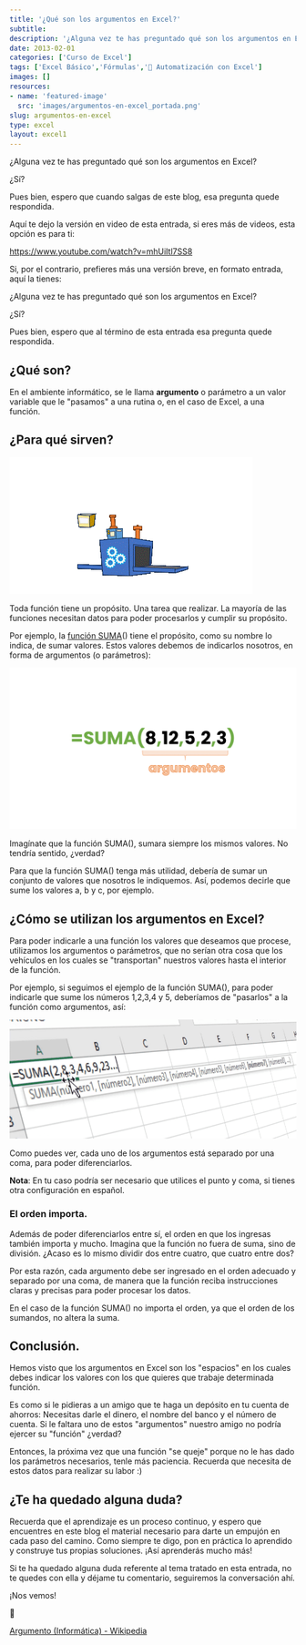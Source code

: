```yaml
---
title: '¿Qué son los argumentos en Excel?'
subtitle: 
description: '¿Alguna vez te has preguntado qué son los argumentos en Excel? ¿Sí? Pues bien, espero que al término de esta entrada esa pregunta quede respondida.'
date: 2013-02-01
categories: ['Curso de Excel']
tags: ['Excel Básico','Fórmulas','🤖 Automatización con Excel']
images: []
resources: 
- name: 'featured-image'
  src: 'images/argumentos-en-excel_portada.png'
slug: argumentos-en-excel
type: excel
layout: excel1
---
```


¿Alguna vez te has preguntado qué son los argumentos en Excel?

¿Sí?

Pues bien, espero que cuando salgas de este blog, esa pregunta quede respondida.

Aquí te dejo la versión en video de esta entrada, si eres más de videos, esta opción es para ti:

https://www.youtube.com/watch?v=mhUiItl7SS8

Si, por el contrario, prefieres más una versión breve, en formato entrada, aquí la tienes:

¿Alguna vez te has preguntado qué son los argumentos en Excel?

¿Sí?

Pues bien, espero que al término de esta entrada esa pregunta quede respondida.

## ¿Qué son?

En el ambiente informático, se le llama **argumento** o parámetro a un valor variable que le "pasamos" a una rutina o, en el caso de Excel, a una función.

## ¿Para qué sirven?

![Proceso de Entrada y Salida](images/proceso-entrada-salida.gif)

Toda función tiene un propósito. Una tarea que realizar. La mayoría de las funciones necesitan datos para poder procesarlos y cumplir su propósito.

Por ejemplo, la [función SUMA](https://raymundoycaza.com/automatizacion-con-excel/formulas-en-excel/la-funcion-suma-en-excel/)() tiene el propósito, como su nombre lo indica, de sumar valores. Estos valores debemos de indicarlos nosotros, en forma de argumentos (o parámetros):

![Función SUMA](images/funcion-suma.png)

Imagínate que la función SUMA(), sumara siempre los mismos valores. No tendría sentido, ¿verdad?

Para que la función SUMA() tenga más utilidad, debería de sumar un conjunto de valores que nosotros le indiquemos. Así, podemos decirle que sume los valores a, b y c, por ejemplo.

## ¿Cómo se utilizan los argumentos en Excel?

Para poder indicarle a una función los valores que deseamos que procese, utilizamos los argumentos o parámetros, que no serían otra cosa que los vehículos en los cuales se "transportan" nuestros valores hasta el interior de la función.

Por ejemplo, si seguimos el ejemplo de la función SUMA(), para poder  indicarle que sume los números 1,2,3,4 y 5, deberíamos de "pasarlos" a la función como argumentos, así:

![](images/argumentos-en-excel_01.png)

Como puedes ver, cada uno de los argumentos está separado por una coma, para poder diferenciarlos.

**Nota**: En tu caso podría ser necesario que utilices el punto y coma, si tienes otra configuración en español.

### El orden importa.

Además de poder diferenciarlos entre sí, el orden en que los ingresas también importa y mucho. Imagina que la función no fuera de suma, sino de división. ¿Acaso es lo mismo dividir dos entre cuatro, que cuatro entre dos?

Por esta razón, cada argumento debe ser ingresado en el orden adecuado y separado por una coma, de manera que la función reciba instrucciones claras y precisas para poder procesar los datos.

En el caso de la función SUMA() no importa el orden, ya que el orden de los sumandos, no altera la suma.

## Conclusión.

Hemos visto que los argumentos en Excel son los "espacios" en los cuales debes indicar los valores con los que quieres que trabaje determinada función.

Es como si le pidieras a un amigo que te haga un depósito en tu cuenta de ahorros: Necesitas darle el dinero, el nombre del banco y el número de cuenta. Si le faltara uno de estos "argumentos" nuestro amigo no podría ejercer su "función" ¿verdad?

Entonces, la próxima vez que una función "se queje" porque no le has dado los parámetros necesarios, tenle más paciencia. Recuerda que necesita de estos datos para realizar su labor :)

## ¿Te ha quedado alguna duda?

Recuerda que el aprendizaje es un proceso continuo, y espero que encuentres en este blog el material necesario para darte un empujón en cada paso del camino. Como siempre te digo, pon en práctica lo aprendido y construye tus propias soluciones. ¡Así aprenderás mucho más!

Si te ha quedado alguna duda referente al tema tratado en esta entrada, no te quedes con ella y déjame tu comentario, seguiremos la conversación ahí.

¡Nos vemos!

🐌

[Argumento (Informática) - Wikipedia](http://es.wikipedia.org/wiki/Argumento_(inform%C3%A1tica))
